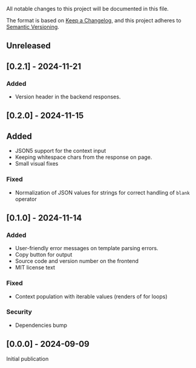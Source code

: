 All notable changes to this project will be documented in this file.

The format is based on [Keep a Changelog](https://keepachangelog.com/en/1.1.0/),
and this project adheres to [Semantic Versioning](https://semver.org/spec/v2.0.0.html).

## Unreleased

## [0.2.1] - 2024-11-21
### Added
- Version header in the backend responses.

## [0.2.0] - 2024-11-15
## Added
- JSON5 support for the context input
- Keeping whitespace chars from the response on page.
- Small visual fixes
### Fixed
- Normalization of JSON values for strings for correct handling of `blank` operator

## [0.1.0] - 2024-11-14
### Added
- User-friendly error messages on template parsing errors.
- Copy button for output
- Source code and version number on the frontend
- MIT license text
### Fixed
- Context population with iterable values (renders of for loops)
### Security
- Dependencies bump

## [0.0.0] - 2024-09-09
Initial publication